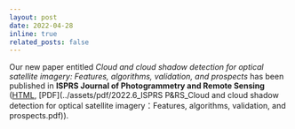 ```yaml
---
layout: post
date: 2022-04-28
inline: true
related_posts: false
---
```


Our new paper entitled *Cloud and cloud shadow detection for optical satellite imagery: Features, algorithms, validation, and prospects* has been published in **ISPRS Journal of Photogrammetry and Remote Sensing** ([HTML](https://www.sciencedirect.com/science/article/pii/S0924271622000934), [PDF](../assets/pdf/2022.6_ISPRS P&RS_Cloud and cloud shadow detection for optical satellite imagery：Features, algorithms, validation, and prospects.pdf)).
